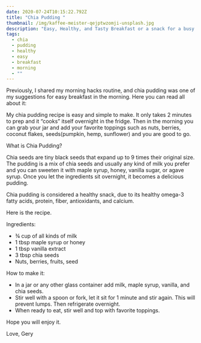 ```yaml
---
date: 2020-07-24T10:15:22.792Z
title: "Chia Pudding "
thumbnail: /img/kaffee-meister-qejptwzomji-unsplash.jpg
description: "Easy, Healthy, and Tasty Breakfast or a snack for a busy morning! "
tags:
  - chia
  - pudding
  - healthy
  - easy
  - breakfast
  - morning
  - ""
---
```

Previously, I shared my morning hacks routine, and chia pudding was one of my suggestions for easy breakfast in the morning. Here you can read all about it:



My chia pudding recipe is easy and simple to make. It only takes 2 minutes to prep and it “cooks” itself overnight in the fridge. Then in the morning you can grab your jar and add your favorite toppings such as nuts, berries, coconut flakes, seeds(pumpkin, hemp, sunflower) and you are good to go.



What is Chia Pudding?



Chia seeds are tiny black seeds that expand up to 9 times their original size. The pudding is a mix of chia seeds and usually any kind of milk you prefer and you can sweeten it with maple syrup, honey, vanilla sugar, or agave syrup. Once you let the ingredients sit overnight, it becomes a delicious pudding.



Chia pudding is considered a healthy snack, due to its healthy omega-3 fatty acids, protein, fiber, antioxidants, and calcium.



Here is the recipe.

Ingredients:

* ¾ cup of all kinds of milk
* 1 tbsp maple syrup or honey
* 1 tbsp vanilla extract
* 3 tbsp chia seeds
* Nuts, berries, fruits, seed

How to make it:

* In a jar or any other glass container add milk, maple syrup, vanilla, and chia seeds.
* Stir well with a spoon or fork, let it sit for 1 minute and stir again. This will prevent lumps. Then refrigerate overnight.
* When ready to eat, stir well and top with favorite toppings.

Hope you will enjoy it.

Love, Gery